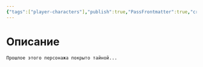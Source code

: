 ```yaml
---
{"tags":["player-characters"],"publish":true,"PassFrontmatter":true,"created":"2025-04-02T16:11:08.357+03:00","updated":"2025-04-02T16:11:08.357+03:00"}
---
```



# Описание

`Прошлое этого персонажа покрыто тайной...`